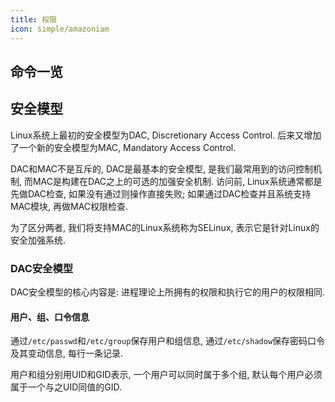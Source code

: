```yaml
---
title: 权限
icon: simple/amazoniam
---
```


## 命令一览

## 安全模型

Linux系统上最初的安全模型为DAC, Discretionary Access Control. 后来又增加了一个新的安全模型为MAC, Mandatory Access Control. 

DAC和MAC不是互斥的, DAC是最基本的安全模型, 是我们最常用到的访问控制机制, 而MAC是构建在DAC之上的可选的加强安全机制. 访问前, Linux系统通常都是先做DAC检查, 如果没有通过则操作直接失败; 如果通过DAC检查并且系统支持MAC模块, 再做MAC权限检查.

为了区分两者, 我们将支持MAC的Linux系统称为SELinux, 表示它是针对Linux的安全加强系统. 

### DAC安全模型

DAC安全模型的核心内容是: 进程理论上所拥有的权限和执行它的用户的权限相同. 

#### 用户、组、口令信息

通过`/etc/passwd`和`/etc/group`保存用户和组信息, 通过`/etc/shadow`保存密码口令及其变动信息, 每行一条记录. 

用户和组分别用UID和GID表示, 一个用户可以同时属于多个组, 默认每个用户必须属于一个与之UID同值的GID. 

[^1]: Jang, M., & Orsaria, A. (2016). RHCSA/RHCE Red Hat Linux Certification Study Guide, Seventh Edition (7th edition). McGraw Hill.
[^2]: "262588213843476". (n.d.). Linux权限控制的基本原理. Gist. Retrieved June 9, 2024, from https://gist.github.com/baymaxium/45ad3b68bcd392c3c3feebf935f1618f